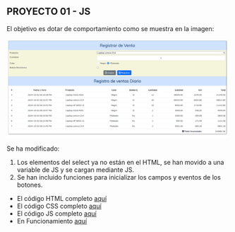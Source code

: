 ##  PROYECTO 01 - JS

El objetivo es dotar de comportamiento como se muestra en la imagen:

![](images/2024-10-02-18-11-27.png)

Se ha modificado:

1.  Los elementos del select ya no están en el HTML, se han movido a una variable de JS y se cargan mediante JS.
2.  Se han incluido funciones para inicializar los campos y eventos de los botones.

* El código HTML completo [aquí](projects/v6/index.code.md)
* El código CSS completo [aquí](projects/v6/index.css.code.md)
* El código JS completo [aquí](projects/v6/index.js.code.md)
* En Funcionamiento [aquí](projects/v6/index.html)

